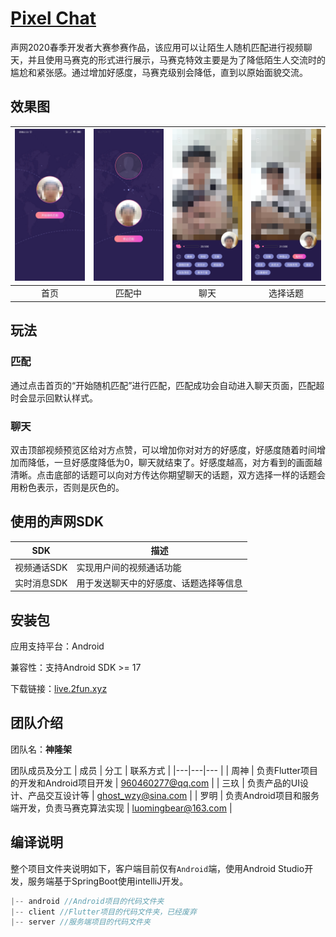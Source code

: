 # [Pixel Chat](http://live.2fun.xyz)

声网2020春季开发者大赛参赛作品，该应用可以让陌生人随机匹配进行视频聊天，并且使用马赛克的形式进行展示，马赛克特效主要是为了降低陌生人交流时的尴尬和紧张感。通过增加好感度，马赛克级别会降低，直到以原始面貌交流。

## 效果图

| ![](./img/normal.jpg) | ![](./img/match.jpg) | ![](./img/call.jpg) | ![](./img/topic.jpg) |
| :-------------------: | :------------------: | :-----------------: | :------------------: |
|         首页          |        匹配中        |        聊天         |       选择话题       |

## 玩法

### 匹配

通过点击首页的“开始随机匹配”进行匹配，匹配成功会自动进入聊天页面，匹配超时会显示回默认样式。

### 聊天

双击顶部视频预览区给对方点赞，可以增加你对对方的好感度，好感度随着时间增加而降低，一旦好感度降低为0，聊天就结束了。好感度越高，对方看到的画面越清晰。点击底部的话题可以向对方传达你期望聊天的话题，双方选择一样的话题会用粉色表示，否则是灰色的。

## 使用的声网SDK
| SDK | 描述|
|---|---|
|视频通话SDK|实现用户间的视频通话功能|
|实时消息SDK|用于发送聊天中的好感度、话题选择等信息|

## 安装包

应用支持平台：Android

兼容性：支持Android SDK >= 17

下载链接：[live.2fun.xyz](http://live.2fun.xyz)

## 团队介绍

团队名：**神隆架**

团队成员及分工
| 成员 | 分工 | 联系方式 |
|---|---|--- |
| 周神 | 负责Flutter项目的开发和Android项目开发 | 960460277@qq.com  |
| 三玖 | 负责产品的UI设计、产品交互设计等 | ghost_wzy@sina.com |
| 罗明 | 负责Android项目和服务端开发，负责马赛克算法实现 | luomingbear@163.com |

## 编译说明
整个项目文件夹说明如下，客户端目前仅有`Android`端，使用Android Studio开发，服务端基于SpringBoot使用intelliJ开发。

```javascript
|-- android //Android项目的代码文件夹
|-- client //Flutter项目的代码文件夹，已经废弃
|-- server //服务端项目的代码文件夹
```

